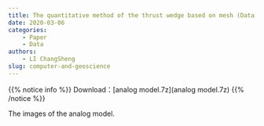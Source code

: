 ```yaml
---
title: The quantitative method of the thrust wedge based on mesh (Data) 
date: 2020-03-06
categories:
    - Paper
    - Data
authors:
    - LI ChangSheng
slug: computer-and-geoscience 
---
```


{{% notice info %}}
Download：[analog model.7z](analog model.7z) 
{{% /notice %}}


The images of the analog model.



